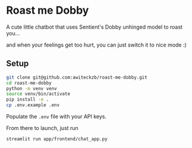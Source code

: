 # Roast me Dobby

A cute little chatbot that uses Sentient's Dobby unhinged model to roast you...

and when your feelings get too hurt, you can just switch it to nice mode :)


## Setup

```bash
git clone git@github.com:awiteckzb/roast-me-dobby.git
cd roast-me-dobby
python -m venv venv
source venv/bin/activate
pip install -e .
cp .env.example .env
```

Populate the `.env` file with your API keys.

From there to launch, just run

```bash
streamlit run app/frontend/chat_app.py
```